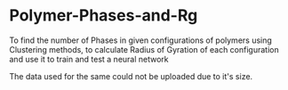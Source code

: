 # Polymer-Phases-and-Rg
To find the number of Phases in given configurations of polymers using Clustering methods, to calculate Radius of Gyration of each configuration and use it to train and test a neural network 

The data used for the same could not be uploaded due to it's size.
